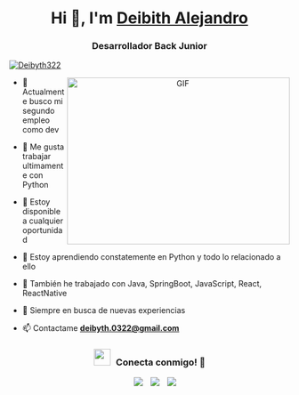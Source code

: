 <h1 align="center">Hi 👋, I'm <a href="https://github.com/Deibyth" target="blank">
Deibith Alejandro</a></h1>
<h3 align="center">Desarrollador Back Junior </h3>

<p align="left"> <a href="https://x.com/Deibyth322?t=lAsoFE5cp2R6-_2Js7k7LA&s=09" target="blank"><img src="https://img.shields.io/twitter/follow/Deibyth322?logo=twitter&style=for-the-badge" alt="Deibyth322" /></a> </p>

<a target="_blank" align="center">
  <img align="right" top="500" height="300" width="400" alt="GIF" src="https://media.giphy.com/media/SWoSkN6DxTszqIKEqv/giphy.gif">
</a>

- 🔭 Actualmente busco mi segundo empleo como dev</a>

- 🌱 Me gusta trabajar ultimamente con Python

- 🤝 Estoy disponible a cualquier oportunidad

- 🌱 Estoy aprendiendo constatemente en Python y todo lo relacionado a ello</a>

- 📝 También he trabajado con Java, SpringBoot, JavaScript, React, ReactNative

- 💬 Siempre en busca de nuevas experiencias

- 📫 Contactame **deibyth.0322@gmail.com**

<h3 align="center" > <img src="https://media.giphy.com/media/iY8CRBdQXODJSCERIr/giphy.gif" width="30" height="30" style="margin-right: 10px;">Conecta conmigo! 🤝 </h3>

<p align="center">

 <div align="center"  class="icons-social" style="margin-left: 10px;">
        <a style="margin-left: 10px;"  target="_blank" href="https://co.linkedin.com/in/deibyth-alejandro-padilla-chica-9461a41aa">
			<img src="https://img.icons8.com/doodle/40/000000/linkedin--v2.png"></a>
        <a style="margin-left: 10px;" target="_blank" href="https://github.com/Deibyth">
		<img src="https://img.icons8.com/doodle/40/000000/github--v1.png"></a>
		<a style="margin-left: 10px;" target="_blank" href="https://x.com/Deibyth322?t=lAsoFE5cp2R6-_2Js7k7LA&s=09">
			<img src="https://img.icons8.com/doodle/1x/twitter-squared--v2.png" ></a>
      </div>

</p>


<!---
Deibyth/Deibyth is a ✨ special ✨ repository because its `README.md` (this file) appears on your GitHub profile.
You can click the Preview link to take a look at your changes.
--->
